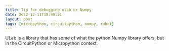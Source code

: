 ```yaml
---
title: Tip for debugging ulab or Numpy
date: 2022-12-11T18:45:51
layout: post
tags: [micropython, circuitpython, numpy, robot]
---
```

ULab is a library that has some of what the python Numpy library offers, but in the CircuitPython or Micropython context.

